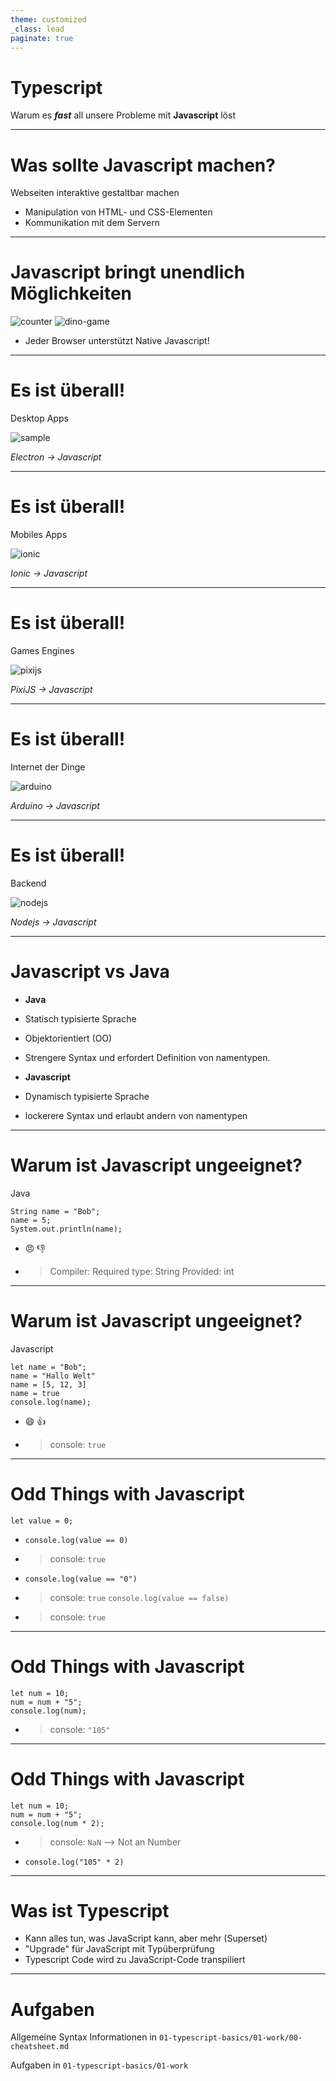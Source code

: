 ```yaml
---
theme: customized
_class: lead
paginate: true
---
```

# Typescript
Warum es ***fast*** all unsere Probleme mit **Javascript** löst

--- 

# Was sollte Javascript machen?

Webseiten interaktive gestaltbar machen

* Manipulation von HTML- und CSS-Elementen
* Kommunikation mit dem Servern

---

# Javascript bringt unendlich Möglichkeiten

![counter](./assets/counter.gif)
![dino-game](./assets/dino-game.gif)
* Jeder Browser unterstützt Native Javascript!
--- 

# Es ist überall!

Desktop Apps

![sample](./assets/discord.jpg)

*Electron -> Javascript*

---
# Es ist überall!

Mobiles Apps

![ionic](./assets/ionic.png)

*Ionic -> Javascript*

---
# Es ist überall!

Games Engines

![pixijs](./assets/pixijs.png)

*PixiJS -> Javascript*

---
# Es ist überall!

Internet der Dinge

![arduino](./assets/arduino.png)

*Arduino -> Javascript*

---
# Es ist überall!

Backend

![nodejs](./assets/nodejs.svg)

*Nodejs -> Javascript*

---
<!-- _class: hidden-list -->
# **Javascript** vs **Java**

* **Java**
* Statisch typisierte Sprache
* Objektorientiert (OO)
* Strengere Syntax und erfordert Definition von namentypen.

* **Javascript**
* Dynamisch typisierte Sprache
* lockerere Syntax und erlaubt andern von namentypen
---
<!-- _class: hidden-list -->
# Warum ist **Javascript** ungeeignet?
Java
```
String name = "Bob";
name = 5;
System.out.println(name);
```
* :angry: :-1:
* > Compiler: Required type:
String
Provided:
int
---
<!-- _class: hidden-list -->
# Warum ist **Javascript** ungeeignet?
Javascript
```
let name = "Bob";
name = "Hallo Welt"
name = [5, 12, 3]
name = true
console.log(name); 
```
* :smile: :+1:
* > console: `true`
---
<!-- _class: hidden-list -->
# Odd Things with **Javascript**

`let value = 0;`

* `console.log(value == 0)`
* > console: `true`
* `console.log(value == "0")`
* > console: `true`
  `console.log(value == false)`
* > console: `true`
---
<!-- _class: hidden-list -->
# Odd Things with **Javascript**
```
let num = 10;
num = num + "5";
console.log(num); 
```
* > console: `"105"`
--- 
<!-- _class: hidden-list -->
# Odd Things with **Javascript**

```
let num = 10;
num = num + "5";
console.log(num * 2); 
```
* > console: `NaN` --> Not an Number 

* `console.log("105" * 2)`
---
# Was ist Typescript
* Kann alles tun, was JavaScript kann, aber mehr (Superset)
* "Upgrade" für JavaScript mit Typüberprüfung
* Typescript Code wird zu JavaScript-Code transpiliert
---
# Aufgaben

Allgemeine Syntax Informationen in `01-typescript-basics/01-work/00-cheatsheet.md`

Aufgaben in `01-typescript-basics/01-work`